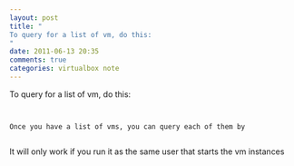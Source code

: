 ```yaml
---
layout: post
title: "
To query for a list of vm, do this:
"
date: 2011-06-13 20:35
comments: true
categories: virtualbox note
---
```


To query for a list of vm, do this:


```


Once you have a list of vms, you can query each of them by


```


It will only work if you run it as the same user that starts the vm instances


